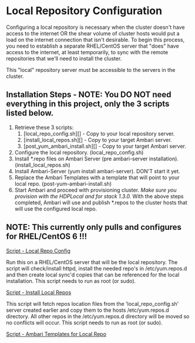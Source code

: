 # Local Repository Configuration

Configuring a local repository is necessary when the cluster doesn't have access to the internet OR the shear volume of cluster hosts would put a load on the internet connection that isn't desirable.  To begin this process, you need to establish a separate RHEL/CentOS server that "does" have access to the internet, at least temporarily, to sync with the remote repositories that we'll need to install the cluster.

This "local" repository server must be accessible to the servers in the cluster.

## Installation Steps - NOTE: You DO NOT need everything in this project, only the 3 scripts listed below.

1. Retrieve these 3 scripts:
	1. [local_repo_config.sh][] - Copy to your local repository server.
	2. [install_local_repos.sh][] - Copy to your target Ambari server.
	3. [post_yum_ambari_install.sh][] - Copy to your target Ambari server.
2. Configure the local repository. (local_repo_config.sh)
3. Install \*.repo files on Ambari Server (pre ambari-server installation). (install_local_repos.sh)
4. Install Ambari-Server (yum install ambari-server). DON'T start it yet.
5. Replace the Ambari Templates with a template that will point to your local repo. (post-yum-ambari-install.sh)
6. Start Ambari and proceed with provisioning cluster.  *Make sure you provision with the HDPLocal and for stack 1.3.0.* With the above steps completed, Ambari will use and publish *.repos to the cluster hosts that will use the configured local repo.

## NOTE: This currently only pulls and configures for RHEL/CentOS 6 !!!

[Script - Local Repo Config](./local_repo_config.sh)

Run this on a RHEL/CentOS server that will be the local repository.  The script will check/install httpd, install the needed repo's in /etc/yum.repos.d and then create local sync'd copies that can be referenced for the local installation. This script needs to run as root (or sudo).

[Script - Install Local Repos](./install_local_repos.sh)

This script will fetch repos location files from the 'local_repo_config.sh' server created earlier and copy them to the hosts /etc/yum.repos.d directory.  All other repos in the /etc/yum.repos.d directory will be moved so no conflicts will occur.  This script needs to run as root (or sudo).

[Script - Ambari Templates for Local Repo](./post-yum-ambari-install.sh)

